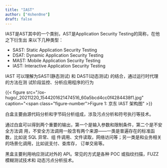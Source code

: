 ```yaml
---
title: "IAST"
author: ["4shen0ne"]
draft: false
---
```


IAST是AST其中的一个类别，AST是Application Security Testing的简称，在他之下衍生出
来以下几种类型：

-   SAST: Static Application Security Testing
-   DSAT: Dynamic Application Security Testing
-   MAST: Mobile Application Security Testing
-   IAST: Interactive Application Security Testing

IAST 可以理解为SAST(静态测试) 和 DAST(动态测试) 的结合，通过运行时代理的方法在测
试阶段监控、分析应用程序的行为

{{< figure src="/ox-hugo/_20211220_1544201621474516_60a5bcd4cc0f4284438f1.jpg" caption="<span class=\"figure-number\">Figure 1: </span>京东 IAST 架构图" >}}

白盒主要由源代码分析和字节码分析组成，涉及污点分析和符号执行等技术。

通过白盒可以得到两个重要的输出，第一个是输入参数和限制条件，第二个是不安全方法调
用，不安全方法调用一般含有两个来源——一类是普遍存在的标准函数，比如说 SQL 异常、组
件调用、文件读取，网络访问等；另一类是和业务相关的场景化调用，比如说支付、查库存，
订单交易等。

黑盒主要利用响应测试对外的 API。常见的方式是各种 POC 或指纹扫描，FUZZ 模糊测试技术和
动态污点分析技术。
